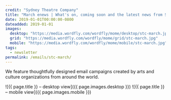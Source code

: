 ```yaml
---
credit: "Sydney Theatre Company"
title: "March enews | What's on, coming soon and the latest news from STC"
date: 2019-01-01T00:00:00-0800
dateadded: 2019-01-01
images:
  desktop: "https://media.wordfly.com/wordfly/mome/desktop/stc-march.jpg"
  grid: "https://media.wordfly.com/wordfly/mome/grid/stc-march.jpg"
  mobile: "https://media.wordfly.com/wordfly/mome/mobile/stc-march.jpg"
tags:
  - newsletter
permalink: /emails/stc-march/
---
```

We feature thoughtfully designed email campaigns created by arts and culture organizations from around the world.

![{{ page.title }} – desktop view]({{ page.images.desktop }})
![{{ page.title }} – mobile view]({{ page.images.mobile }})
